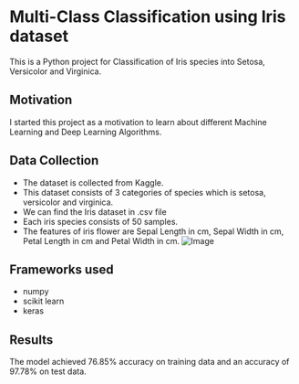 
# Multi-Class Classification using Iris dataset

This is a Python project for Classification of Iris species into Setosa, Versicolor and Virginica.


## Motivation
I started this project as a motivation to learn about different Machine Learning and Deep Learning Algorithms.
## Data Collection
- The dataset is collected from Kaggle.
- This dataset consists of 3 categories of species which is setosa, versicolor and virginica.
- We can find the Iris dataset in .csv file
- Each iris species consists of 50 samples.
- The features of iris flower are Sepal Length in cm, Sepal Width in cm, Petal Length in cm and Petal Width in cm.
![Image](images/iris_species.png)
## Frameworks used
- numpy
- scikit learn
- keras

## Results
 The model achieved 76.85% accuracy on training data and an accuracy of 97.78% on test data.
